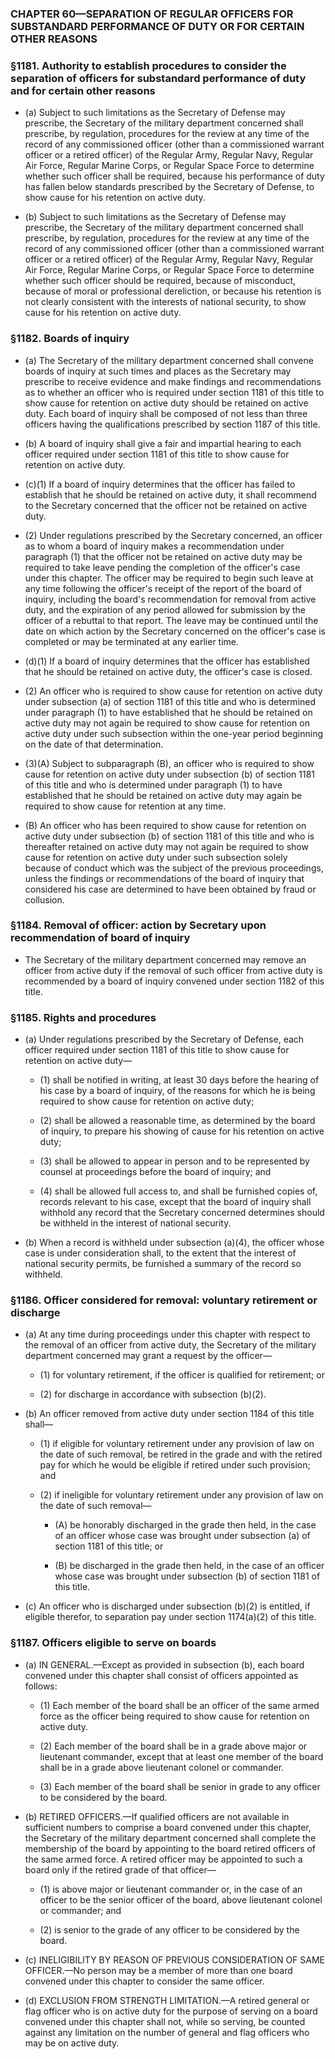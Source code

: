 ### **CHAPTER 60—SEPARATION OF REGULAR OFFICERS FOR SUBSTANDARD PERFORMANCE OF DUTY OR FOR CERTAIN OTHER REASONS**

### §1181. Authority to establish procedures to consider the separation of officers for substandard performance of duty and for certain other reasons
* (a) Subject to such limitations as the Secretary of Defense may prescribe, the Secretary of the military department concerned shall prescribe, by regulation, procedures for the review at any time of the record of any commissioned officer (other than a commissioned warrant officer or a retired officer) of the Regular Army, Regular Navy, Regular Air Force, Regular Marine Corps, or Regular Space Force to determine whether such officer shall be required, because his performance of duty has fallen below standards prescribed by the Secretary of Defense, to show cause for his retention on active duty.

* (b) Subject to such limitations as the Secretary of Defense may prescribe, the Secretary of the military department concerned shall prescribe, by regulation, procedures for the review at any time of the record of any commissioned officer (other than a commissioned warrant officer or a retired officer) of the Regular Army, Regular Navy, Regular Air Force, Regular Marine Corps, or Regular Space Force to determine whether such officer should be required, because of misconduct, because of moral or professional dereliction, or because his retention is not clearly consistent with the interests of national security, to show cause for his retention on active duty.

### §1182. Boards of inquiry
* (a) The Secretary of the military department concerned shall convene boards of inquiry at such times and places as the Secretary may prescribe to receive evidence and make findings and recommendations as to whether an officer who is required under section 1181 of this title to show cause for retention on active duty should be retained on active duty. Each board of inquiry shall be composed of not less than three officers having the qualifications prescribed by section 1187 of this title.

* (b) A board of inquiry shall give a fair and impartial hearing to each officer required under section 1181 of this title to show cause for retention on active duty.

* (c)(1) If a board of inquiry determines that the officer has failed to establish that he should be retained on active duty, it shall recommend to the Secretary concerned that the officer not be retained on active duty.

* (2) Under regulations prescribed by the Secretary concerned, an officer as to whom a board of inquiry makes a recommendation under paragraph (1) that the officer not be retained on active duty may be required to take leave pending the completion of the officer's case under this chapter. The officer may be required to begin such leave at any time following the officer's receipt of the report of the board of inquiry, including the board's recommendation for removal from active duty, and the expiration of any period allowed for submission by the officer of a rebuttal to that report. The leave may be continued until the date on which action by the Secretary concerned on the officer's case is completed or may be terminated at any earlier time.

* (d)(1) If a board of inquiry determines that the officer has established that he should be retained on active duty, the officer's case is closed.

* (2) An officer who is required to show cause for retention on active duty under subsection (a) of section 1181 of this title and who is determined under paragraph (1) to have established that he should be retained on active duty may not again be required to show cause for retention on active duty under such subsection within the one-year period beginning on the date of that determination.

* (3)(A) Subject to subparagraph (B), an officer who is required to show cause for retention on active duty under subsection (b) of section 1181 of this title and who is determined under paragraph (1) to have established that he should be retained on active duty may again be required to show cause for retention at any time.

* (B) An officer who has been required to show cause for retention on active duty under subsection (b) of section 1181 of this title and who is thereafter retained on active duty may not again be required to show cause for retention on active duty under such subsection solely because of conduct which was the subject of the previous proceedings, unless the findings or recommendations of the board of inquiry that considered his case are determined to have been obtained by fraud or collusion.

### §1184. Removal of officer: action by Secretary upon recommendation of board of inquiry
* The Secretary of the military department concerned may remove an officer from active duty if the removal of such officer from active duty is recommended by a board of inquiry convened under section 1182 of this title.

### §1185. Rights and procedures
* (a) Under regulations prescribed by the Secretary of Defense, each officer required under section 1181 of this title to show cause for retention on active duty—

  * (1) shall be notified in writing, at least 30 days before the hearing of his case by a board of inquiry, of the reasons for which he is being required to show cause for retention on active duty;

  * (2) shall be allowed a reasonable time, as determined by the board of inquiry, to prepare his showing of cause for his retention on active duty;

  * (3) shall be allowed to appear in person and to be represented by counsel at proceedings before the board of inquiry; and

  * (4) shall be allowed full access to, and shall be furnished copies of, records relevant to his case, except that the board of inquiry shall withhold any record that the Secretary concerned determines should be withheld in the interest of national security.


* (b) When a record is withheld under subsection (a)(4), the officer whose case is under consideration shall, to the extent that the interest of national security permits, be furnished a summary of the record so withheld.

### §1186. Officer considered for removal: voluntary retirement or discharge
* (a) At any time during proceedings under this chapter with respect to the removal of an officer from active duty, the Secretary of the military department concerned may grant a request by the officer—

  * (1) for voluntary retirement, if the officer is qualified for retirement; or

  * (2) for discharge in accordance with subsection (b)(2).


* (b) An officer removed from active duty under section 1184 of this title shall—

  * (1) if eligible for voluntary retirement under any provision of law on the date of such removal, be retired in the grade and with the retired pay for which he would be eligible if retired under such provision; and

  * (2) if ineligible for voluntary retirement under any provision of law on the date of such removal—

    * (A) be honorably discharged in the grade then held, in the case of an officer whose case was brought under subsection (a) of section 1181 of this title; or

    * (B) be discharged in the grade then held, in the case of an officer whose case was brought under subsection (b) of section 1181 of this title.


* (c) An officer who is discharged under subsection (b)(2) is entitled, if eligible therefor, to separation pay under section 1174(a)(2) of this title.

### §1187. Officers eligible to serve on boards
* (a) IN GENERAL.—Except as provided in subsection (b), each board convened under this chapter shall consist of officers appointed as follows:

  * (1) Each member of the board shall be an officer of the same armed force as the officer being required to show cause for retention on active duty.

  * (2) Each member of the board shall be in a grade above major or lieutenant commander, except that at least one member of the board shall be in a grade above lieutenant colonel or commander.

  * (3) Each member of the board shall be senior in grade to any officer to be considered by the board.


* (b) RETIRED OFFICERS.—If qualified officers are not available in sufficient numbers to comprise a board convened under this chapter, the Secretary of the military department concerned shall complete the membership of the board by appointing to the board retired officers of the same armed force. A retired officer may be appointed to such a board only if the retired grade of that officer—

  * (1) is above major or lieutenant commander or, in the case of an officer to be the senior officer of the board, above lieutenant colonel or commander; and

  * (2) is senior to the grade of any officer to be considered by the board.


* (c) INELIGIBILITY BY REASON OF PREVIOUS CONSIDERATION OF SAME OFFICER.—No person may be a member of more than one board convened under this chapter to consider the same officer.

* (d) EXCLUSION FROM STRENGTH LIMITATION.—A retired general or flag officer who is on active duty for the purpose of serving on a board convened under this chapter shall not, while so serving, be counted against any limitation on the number of general and flag officers who may be on active duty.